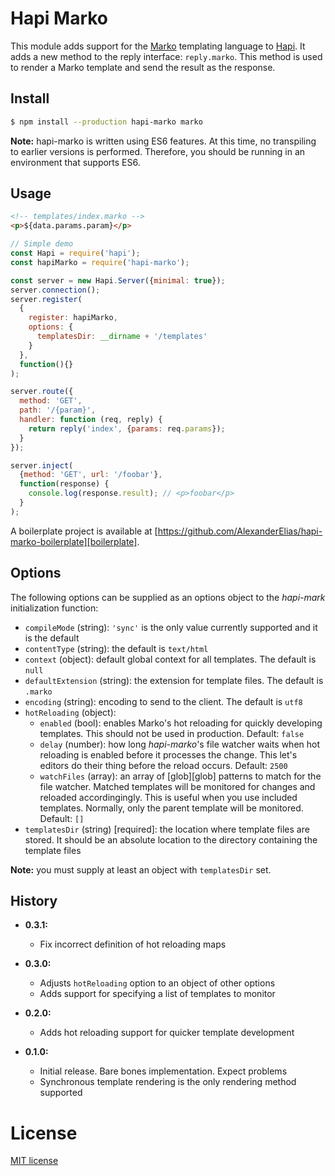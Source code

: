 # Hapi Marko

This module adds support for the [Marko][marko] templating language to
[Hapi][hapi]. It adds a new method to the reply interface: `reply.marko`. This
method is used to render a Marko template and send the result as the response.

## Install

```bash
$ npm install --production hapi-marko marko
```

**Note:** hapi-marko is written using ES6 features. At this time, no
transpiling to earlier versions is performed. Therefore, you should be running
in an environment that supports ES6.

## Usage

```html
<!-- templates/index.marko -->
<p>${data.params.param}</p>
```

```javascript
// Simple demo
const Hapi = require('hapi');
const hapiMarko = require('hapi-marko');

const server = new Hapi.Server({minimal: true});
server.connection();
server.register(
  {
    register: hapiMarko,
    options: {
      templatesDir: __dirname + '/templates'
    }
  },
  function(){}
);

server.route({
  method: 'GET',
  path: '/{param}',
  handler: function (req, reply) {
    return reply('index', {params: req.params});
  }
});

server.inject(
  {method: 'GET', url: '/foobar'},
  function(response) {
    console.log(response.result); // <p>foobar</p>
  }
);
```

A boilerplate project is available at
[https://github.com/AlexanderElias/hapi-marko-boilerplate][boilerplate].

## Options

The following options can be supplied as an options object to the *hapi-mark*
initialization function:

* `compileMode` (string): `'sync'` is the only value currently supported and
  it is the default
* `contentType` (string): the default is `text/html`
* `context` (object): default global context for all templates. The default
  is `null`
* `defaultExtension` (string): the extension for template files. The default
  is `.marko`
* `encoding` (string): encoding to send to the client. The default is `utf8`
* `hotReloading` (object):
    * `enabled` (bool): enables Marko's hot reloading for quickly developing
    templates. This should not be used in production. Default: `false`
    * `delay` (number): how long *hapi-marko*'s file watcher waits when
      hot reloading is enabled before it processes the change. This let's
      editors do their thing before the reload occurs. Default: `2500`
    * `watchFiles` (array): an array of [glob][glob] patterns to match for the
      file watcher. Matched templates will be monitored for changes and reloaded
      accordingingly. This is useful when you use included templates.
      Normally, only the parent template will be monitored. Default: `[]`
* `templatesDir` (string) [required]: the location where template files are
stored. It should be an absolute location to the directory containing the
template files

**Note:** you must supply at least an object with `templatesDir` set.

## History

+ **0.3.1:**
    + Fix incorrect definition of hot reloading maps

+ **0.3.0:**
    + Adjusts `hotReloading` option to an object of other options
    + Adds support for specifying a list of templates to monitor

+ **0.2.0:**
    + Adds hot reloading support for quicker template development

+ **0.1.0:**
    + Initial release. Bare bones implementation. Expect problems
    + Synchronous template rendering is the only rendering method supported

# License

[MIT license](http://jsumners.mit-license.org/)

[marko]: https://github.com/raptorjs/marko
[hapi]: http://hapijs.com/
[vision]: https://github.com/hapijs/vision
[boilerplate]: https://github.com/AlexanderElias/hapi-marko-boilerplate

